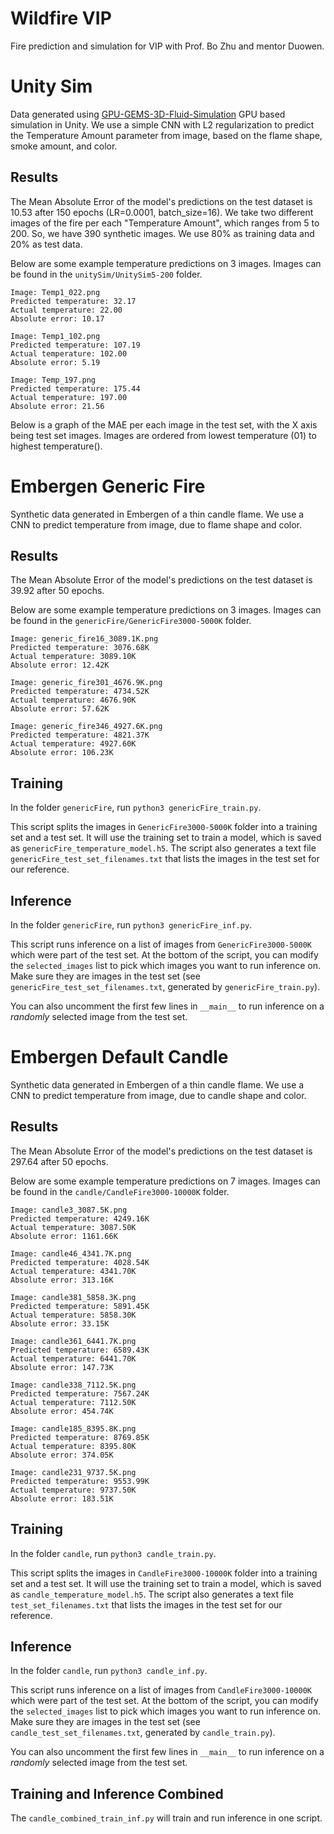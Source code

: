 # Wildfire VIP
Fire prediction and simulation for VIP with Prof. Bo Zhu and mentor Duowen.

# Unity Sim
Data generated using [GPU-GEMS-3D-Fluid-Simulation](https://github.com/Scrawk/GPU-GEMS-3D-Fluid-Simulation) GPU based simulation in Unity. We use a simple CNN with L2 regularization to predict the Temperature Amount parameter from image, based on the flame shape, smoke amount, and color.

## Results
The Mean Absolute Error of the model's predictions on the test dataset is 10.53 after 150 epochs (LR=0.0001, batch_size=16).
We take two different images of the fire per each "Temperature Amount", which ranges from 5 to 200. So, we have 390 synthetic images. We use 80% as training data and 20% as test data.

Below are some example temperature predictions on 3 images. Images can be found in the `unitySim/UnitySim5-200` folder.
```
Image: Temp1_022.png
Predicted temperature: 32.17
Actual temperature: 22.00
Absolute error: 10.17

Image: Temp1_102.png
Predicted temperature: 107.19
Actual temperature: 102.00
Absolute error: 5.19

Image: Temp_197.png
Predicted temperature: 175.44
Actual temperature: 197.00
Absolute error: 21.56
```

Below is a graph of the MAE per each image in the test set, with the X axis being test set images. Images are ordered from lowest temperature (01) to highest temperature().


# Embergen Generic Fire
Synthetic data generated in Embergen of a thin candle flame. We use a CNN to predict temperature from image, due to flame shape and color.
## Results
The Mean Absolute Error of the model's predictions on the test dataset is 39.92 after 50 epochs.

Below are some example temperature predictions on 3 images. Images can be found in the `genericFire/GenericFire3000-5000K` folder.

```
Image: generic_fire16_3089.1K.png
Predicted temperature: 3076.68K
Actual temperature: 3089.10K
Absolute error: 12.42K

Image: generic_fire301_4676.9K.png
Predicted temperature: 4734.52K
Actual temperature: 4676.90K
Absolute error: 57.62K

Image: generic_fire346_4927.6K.png
Predicted temperature: 4821.37K
Actual temperature: 4927.60K
Absolute error: 106.23K
```


## Training
In the folder `genericFire`, run `python3 genericFire_train.py`.

This script splits the images in `GenericFire3000-5000K` folder into a training set and a test set. It will use the training set to train a model, which is saved as `genericFire_temperature_model.h5`. The script also generates a text file `genericFire_test_set_filenames.txt` that lists the images in the test set for our reference.

## Inference
In the folder `genericFire`, run `python3 genericFire_inf.py`.

This script runs inference on a list of images from `GenericFire3000-5000K` which were part of the test set. At the bottom of the script, you can modify the `selected_images` list to pick which images you want to run inference on. Make sure they are images in the test set (see `genericFire_test_set_filenames.txt`, generated by `genericFire_train.py`).

You can also uncomment the first few lines in `__main__` to run inference on a *randomly* selected image from the test set.


# Embergen Default Candle
Synthetic data generated in Embergen of a thin candle flame. We use a CNN to predict temperature from image, due to candle shape and color.

## Results
The Mean Absolute Error of the model's predictions on the test dataset is 297.64 after 50 epochs.

Below are some example temperature predictions on 7 images. Images can be found in the `candle/CandleFire3000-10000K` folder.

```
Image: candle3_3087.5K.png
Predicted temperature: 4249.16K
Actual temperature: 3087.50K
Absolute error: 1161.66K

Image: candle46_4341.7K.png
Predicted temperature: 4028.54K
Actual temperature: 4341.70K
Absolute error: 313.16K

Image: candle381_5858.3K.png
Predicted temperature: 5891.45K
Actual temperature: 5858.30K
Absolute error: 33.15K

Image: candle361_6441.7K.png
Predicted temperature: 6589.43K
Actual temperature: 6441.70K
Absolute error: 147.73K

Image: candle338_7112.5K.png
Predicted temperature: 7567.24K
Actual temperature: 7112.50K
Absolute error: 454.74K

Image: candle185_8395.8K.png
Predicted temperature: 8769.85K
Actual temperature: 8395.80K
Absolute error: 374.05K

Image: candle231_9737.5K.png
Predicted temperature: 9553.99K
Actual temperature: 9737.50K
Absolute error: 183.51K
```

## Training
In the folder `candle`, run `python3 candle_train.py`.

This script splits the images in `CandleFire3000-10000K` folder into a training set and a test set. It will use the training set to train a model, which is saved as `candle_temperature_model.h5`. The script also generates a text file `test_set_filenames.txt` that lists the images in the test set for our reference.

## Inference
In the folder `candle`, run `python3 candle_inf.py`.

This script runs inference on a list of images from `CandleFire3000-10000K` which were part of the test set. At the bottom of the script, you can modify the `selected_images` list to pick which images you want to run inference on. Make sure they are images in the test set (see `candle_test_set_filenames.txt`, generated by `candle_train.py`).

You can also uncomment the first few lines in `__main__` to run inference on a *randomly* selected image from the test set.

## Training and Inference Combined
The `candle_combined_train_inf.py` will train and run inference in one script.
